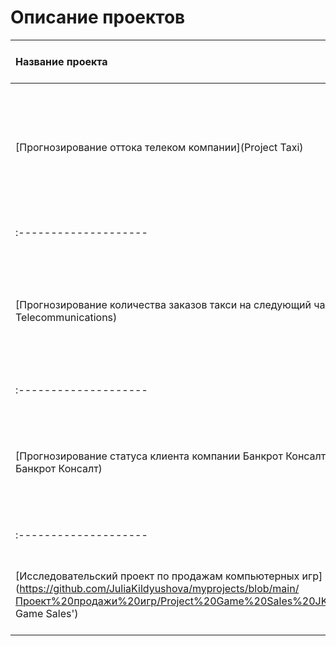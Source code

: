 # Описание проектов
| Название проекта | Описание | Направление пути решения  |
| :-------------------- | :--------------------- |:---------------------------|
| [Прогнозирование оттока телеком компании](Project Taxi) | Научиться прогнозировать отток клиентов компании телефонии. При клиент захочет уйти, предложить ему промокод и специальные условия. | Machine learning |
| :-------------------- | :--------------------- |:---------------------------|
| [Прогнозирование количества заказов такси на следующий час](Project Telecommunications) | Построить модель для предсказания количества заказов такси в ближайший час для привлечения соответствующего количества водителей. | Machine learning |
| :-------------------- | :--------------------- |:---------------------------|
| [Прогнозирование статуса клиента компании Банкрот Консалт](Проект Банкрот Консалт) | Научиться определять заведомо ненадежных клиентов компании займа денежных средств. | Machine learning |
| :-------------------- | :--------------------- |:---------------------------|
| [Исследовательский проект по продажам компьютерных игр](https://github.com/JuliaKildyushova/myprojects/blob/main/Проект%20продажи%20игр/Project%20Game%20Sales%20JK.ipynb'Project Game Sales') | Научиться определять какие параметры влияют на успешные продажи игр. | Machine learning |
